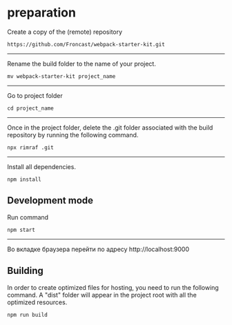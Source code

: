 # preparation

Create a copy of the (remote) repository
```
https://github.com/Froncast/webpack-starter-kit.git
```
***
Rename the build folder to the name of your project.

```
mv webpack-starter-kit project_name
```
***
Go to project folder
```
cd project_name
```
***
Once in the project folder, delete the .git folder associated with the build repository by running the following command.
```
npx rimraf .git
```
***
Install all dependencies.
```
npm install
```

## Development mode

Run command
```
npm start
```
***
Во вкладке браузера перейти по адресу http://localhost:9000

## Building

In order to create optimized files for hosting, you need to run the following command. A "dist" folder will appear in the project root with all the optimized resources.

```
npm run build
```